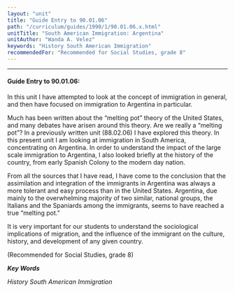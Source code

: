 ```yaml
---
layout: "unit"
title: "Guide Entry to 90.01.06"
path: "/curriculum/guides/1990/1/90.01.06.x.html"
unitTitle: "South American Immigration: Argentina"
unitAuthor: "Wanda A. Velez"
keywords: "History South American Immigration"
recommendedFor: "Recommended for Social Studies, grade 8"
---
```

<body>
<hr/>
<h4>
Guide Entry to 90.01.06:
</h4>
In this unit I have attempted to look at the concept of immigration in general, and then have focused on immigration to Argentina in particular.
<p>
Much has been written about the “melting pot” theory of the United States, and many debates have arisen around this theory. Are we really a “melting pot”? In a previously written unit (88.02.06) I have explored this theory. In this present unit I am looking at immigration in South America, concentrating on Argentina. In order to understand the impact of the large scale immigration to Argentina, I also looked briefly at the history of the country, from early Spanish Colony to the modern day nation.
</p>
<p>
From all the sources that I have read, I have come to the conclusion that the assimilation and integration of the immigrants in Argentina was always a more tolerant and easy process than in the United States. Argentina, due mainly to the overwhelming majority of two similar, national groups, the Italians and the Spaniards among the immigrants, seems to have reached a true “melting pot.”
</p>
<p>
It is very important for our students to understand the sociological implications of migration, and the influence of the immigrant on the culture, history, and development of any given country.
</p>
<p>
(Recommended for Social Studies, grade 8)
</p>
<p>
<b>
<i>
Key Words
</i>
</b>
<br/>
</p>
<p>
<i>
History South American Immigration
</i>
</p>
</body>